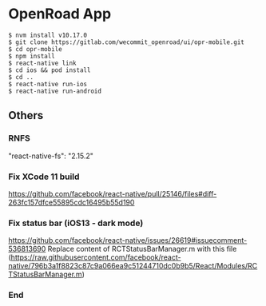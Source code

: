 # OpenRoad App

```
$ nvm install v10.17.0
$ git clone https://gitlab.com/wecommit_openroad/ui/opr-mobile.git
$ cd opr-mobile
$ npm install
$ react-native link
$ cd ios && pod install
$ cd ..
$ react-native run-ios
$ react-native run-android
```

## Others
### RNFS
"react-native-fs": "2.15.2"
### Fix XCode 11 build
https://github.com/facebook/react-native/pull/25146/files#diff-263fc157dfce55895cdc16495b55d190

### Fix status bar (iOS13 - dark mode)
https://github.com/facebook/react-native/issues/26619#issuecomment-536813690
Replace content of RCTStatusBarManager.m with this file (https://raw.githubusercontent.com/facebook/react-native/796b3a1f8823c87c9a066ea9c51244710dc0b9b5/React/Modules/RCTStatusBarManager.m)


### End